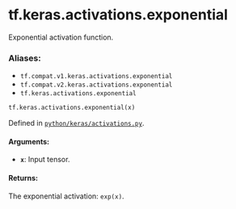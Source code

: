 <div itemscope itemtype="http://developers.google.com/ReferenceObject">
<meta itemprop="name" content="tf.keras.activations.exponential" />
<meta itemprop="path" content="Stable" />
</div>

# tf.keras.activations.exponential

Exponential activation function.

### Aliases:

* `tf.compat.v1.keras.activations.exponential`
* `tf.compat.v2.keras.activations.exponential`
* `tf.keras.activations.exponential`

``` python
tf.keras.activations.exponential(x)
```



Defined in [`python/keras/activations.py`](/code/stable/tensorflow/python/keras/activations.py).

<!-- Placeholder for "Used in" -->


#### Arguments:


* <b>`x`</b>: Input tensor.


#### Returns:

The exponential activation: `exp(x)`.
